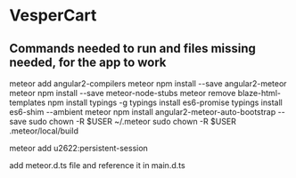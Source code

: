 # VesperCart

## Commands needed to run and files missing needed, for the app to work

meteor add angular2-compilers
meteor npm install --save angular2-meteor
meteor npm install --save meteor-node-stubs
meteor remove blaze-html-templates
npm install typings -g 
typings install es6-promise 
typings install es6-shim --ambient
meteor npm install angular2-meteor-auto-bootstrap --save
sudo chown -R $USER ~/.meteor
sudo chown -R $USER .meteor/local/build

meteor add u2622:persistent-session


add meteor.d.ts file and reference it in main.d.ts
